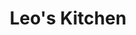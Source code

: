 ---
layout: place
title: "Leo's Kitchen"
permalink: /california/chula-vista/leo-s-kitchen.html
stateAbbr: CA
stateName: California
cityName: Chula Vista
seo:
  name: "Leo's Kitchen"
  type: Restaurant
  links: https://leoskitchen.net/
description: "Looking for sushi in Chula Vista, California? Check out Leo's Kitchen for a delightful Japanese dining experience. Enjoy a variety of sushi and other dishes ..."
place_id: ChIJ-SVZitlP2YARgyq7F9T0ims
photos:
  - name: >-
      places/ChIJ-SVZitlP2YARgyq7F9T0ims/photos/AeeoHcJNrSWmPaq-EYLGvF0eXnLVy7li8a-QyldAQjTLsd2XuEtgB-r6FylKd2rV0e-m1L9UP3l_uxwdStGY3UlkyBhckrSbu_NRl8J_xjZUXIrH_qVjtCtByxoH_VT5BRPxybutPLBUVLvjDv7SOk0EAPcR2Gu0zj3x0Wq0G_9rNQQQCsqn48sPjXniDhFmzq8XymlYnc2crcHY5kLMd-mwQDWHWdMFZKGGZkHOUwoVul8hBI8rBnrBVoufc9n0A7Cu1-cJmSkMcS0By5Kn0DMEpssZ5UCTgrb-1_16bhzvSCqlCg
    widthPx: 828
    heightPx: 1258
    authorAttributions:
      - displayName: Leo's Kitchen
        uri: https://maps.google.com/maps/contrib/104906206135305644657
        photoUri: >-
          https://lh3.googleusercontent.com/a-/ALV-UjWQ4Bs-mSNpbLz7mqF_w_LJixG-MybxhdZj5fcXg2aZgGvT4AY=s100-p-k-no-mo
    flagContentUri: >-
      https://www.google.com/local/imagery/report/?cb_client=maps_api_places.places_api&image_key=!1e10!2sAF1QipMmeE5oRZlPqkEj934_1xZyIQGlJXvz-sRB15bm&hl=en-US
    googleMapsUri: >-
      https://www.google.com/maps/place//data=!3m4!1e2!3m2!1sAF1QipMmeE5oRZlPqkEj934_1xZyIQGlJXvz-sRB15bm!2e10!4m2!3m1!1s0x80d94fd98a5925f9:0x6b8af4d417bb2a83
  - name: >-
      places/ChIJ-SVZitlP2YARgyq7F9T0ims/photos/AeeoHcKXFfS5nGyqwKW39jlV000UOlCTQA9Qlwg6jLbyHwY9lTnXJ3WRh0ADL8-8PswNEZ_XQUBpG-HyJLi-GL1Ic4khVD9hioxNAVTLq1xfKJ86b7wAziZXm3pOHxXcefhG3lZcl5hkai37CGLCEigL64GY-5FFsY9yyqtoOuVKf8x2lAmisNuFIiqkk2-DGps3Xg-wb4aZyHQsfxXA3Je0HOnAS-_bi7X9oQfKLk2iK63cdzS8TWIjR1-1QFv-vj4x7KZFSl2NJXM6Gmndp3pNfeaN1DkUNevqUWt6zK079OSDBw
    widthPx: 750
    heightPx: 562
    authorAttributions:
      - displayName: Leo's Kitchen
        uri: https://maps.google.com/maps/contrib/104906206135305644657
        photoUri: >-
          https://lh3.googleusercontent.com/a-/ALV-UjWQ4Bs-mSNpbLz7mqF_w_LJixG-MybxhdZj5fcXg2aZgGvT4AY=s100-p-k-no-mo
    flagContentUri: >-
      https://www.google.com/local/imagery/report/?cb_client=maps_api_places.places_api&image_key=!1e10!2sAF1QipOKhpbayhswhYP2W4wC5ZWS7DbsusOHUy8b6JSu&hl=en-US
    googleMapsUri: >-
      https://www.google.com/maps/place//data=!3m4!1e2!3m2!1sAF1QipOKhpbayhswhYP2W4wC5ZWS7DbsusOHUy8b6JSu!2e10!4m2!3m1!1s0x80d94fd98a5925f9:0x6b8af4d417bb2a83
  - name: >-
      places/ChIJ-SVZitlP2YARgyq7F9T0ims/photos/AeeoHcIS75jGf2wqXt6Xdyk_-G-NA8uUPIaG5_W-0CLpGUaaeBbjGZg8g4NtyPpUxfPgAfI75kTcvstye2ITb34vEVTtDY0bfHUH9ba-FR93yT6pPOxKy1TxO34PB4bEB3v2tKqF7uPhY69qHLXO7YUE23sZGjI49uQqd9x_QDXyD1LpkIUYpRgbbDmTuXPLyg-TI2uYaqDteN292lG1Xg0JGlXIkYLTvUvNxjf98KaALUvpu8vpWyp697NX4L5KGlLu66WtSSEdCrk_y3gcYOPrYvWzmQv4PtwPskkC3EHc-EVZXw
    widthPx: 1290
    heightPx: 1354
    authorAttributions:
      - displayName: Leo's Kitchen
        uri: https://maps.google.com/maps/contrib/104906206135305644657
        photoUri: >-
          https://lh3.googleusercontent.com/a-/ALV-UjWQ4Bs-mSNpbLz7mqF_w_LJixG-MybxhdZj5fcXg2aZgGvT4AY=s100-p-k-no-mo
    flagContentUri: >-
      https://www.google.com/local/imagery/report/?cb_client=maps_api_places.places_api&image_key=!1e10!2sAF1QipNv-nFv7M2FDW4-1NS1V5hi73hsy8xYhwY_49zk&hl=en-US
    googleMapsUri: >-
      https://www.google.com/maps/place//data=!3m4!1e2!3m2!1sAF1QipNv-nFv7M2FDW4-1NS1V5hi73hsy8xYhwY_49zk!2e10!4m2!3m1!1s0x80d94fd98a5925f9:0x6b8af4d417bb2a83
  - name: >-
      places/ChIJ-SVZitlP2YARgyq7F9T0ims/photos/AeeoHcIq7unuSiYaSBGDRxGjq4KEh-YxtblIjA4RhlZLhCu9wM1kaZQAAVQgaPaZ-2sL7W8jU7-okmW2QUrRdV-5QimT4FPhVgPRB89MNQfNb5_IapYcJcozdW7_m6ZjyNqPxTuyyPYMH9BmLULOXKuHKQKuaUiP6vMUbdmV3Afy6lY8kxqKQ1CwgqGglT5eyrg78KDC9ymrT2Ll7BBXJGGU7ZBhh2gIxIfdqkOpctM3J08MPb6mgYyk5JP8BcgUKQDQU2IHjF_O1Z97ar_7jjcABHiBUkCmSHDTMnXah6bBttcTHg
    widthPx: 1290
    heightPx: 1494
    authorAttributions:
      - displayName: Leo's Kitchen
        uri: https://maps.google.com/maps/contrib/104906206135305644657
        photoUri: >-
          https://lh3.googleusercontent.com/a-/ALV-UjWQ4Bs-mSNpbLz7mqF_w_LJixG-MybxhdZj5fcXg2aZgGvT4AY=s100-p-k-no-mo
    flagContentUri: >-
      https://www.google.com/local/imagery/report/?cb_client=maps_api_places.places_api&image_key=!1e10!2sAF1QipMHt0T3_VKXdzpeIpWCqOwDubQoqbgip9fwWh2_&hl=en-US
    googleMapsUri: >-
      https://www.google.com/maps/place//data=!3m4!1e2!3m2!1sAF1QipMHt0T3_VKXdzpeIpWCqOwDubQoqbgip9fwWh2_!2e10!4m2!3m1!1s0x80d94fd98a5925f9:0x6b8af4d417bb2a83
  - name: >-
      places/ChIJ-SVZitlP2YARgyq7F9T0ims/photos/AeeoHcJoYi8p8XaC8vESqU31UV85YGVXCwmjqCBtaSZfVpxSKuDXzUCe23Oy4lXv5UJAH5Zi-VJ85LqscXXfAOWWASwxfUjZIFqCjMmD9r5mkVmGPkzEJtVEaifdoDuWXdc3JtcfqEvPwRCcIrvhnWdkh_Xe_fIGu-RfBSYKZWpEmTvJOV_XZqEZUUEK6ftfWrvzxptnRBmPWoOAAk7skBiy_M8iA1j9xr5bsW2GEl8laJuz1dN6vJQ91SdPHAHlFx0UNppQ8g9x67v2CnpSVXDwRkS0sCRxsIKjMTNAwsG7TMItYCntXc2aBKQiCF2kbA87V8G0F162rr12_YkA6BWwKjxL_Dj3ZCJY-SaS2ZUCjblQZsZQEsTbdpw-sEgP1UqD3il6LS1Sr0pkuTdxtUTHXSPtL3f2DPdS0ipbP3vedb_lWKLi
    widthPx: 2252
    heightPx: 4000
    authorAttributions:
      - displayName: SP
        uri: https://maps.google.com/maps/contrib/111450623191726495813
        photoUri: >-
          https://lh3.googleusercontent.com/a/ACg8ocIpiZutBgy9j2D07JEYIHL7zgmpSu8MgMQTWaue2cYbrw1F5gk0=s100-p-k-no-mo
    flagContentUri: >-
      https://www.google.com/local/imagery/report/?cb_client=maps_api_places.places_api&image_key=!1e10!2sCIHM0ogKEICAgICXvpqdoQE&hl=en-US
    googleMapsUri: >-
      https://www.google.com/maps/place//data=!3m4!1e2!3m2!1sCIHM0ogKEICAgICXvpqdoQE!2e10!4m2!3m1!1s0x80d94fd98a5925f9:0x6b8af4d417bb2a83
  - name: >-
      places/ChIJ-SVZitlP2YARgyq7F9T0ims/photos/AeeoHcLWfYbDpLX-prs8o28o0tzmsRe4dZY9LR8rgY0yJhUqaZGytLgxOdPQJUG-MJ_z2X93LyzBllTrJi2yCLlYnzCi0v7mVYwMwL7bT8YAgDQPR1AS5WW7bpHBwVFPM3HR_qMNvEQerQoCbUuqeafrNFmTSxPTQkrVNkWQYz8deCInWtN2GdhnSqBOkTepFp_KBmgBIMy85DY_67MSdEjZFM8L-JP-Tetykq1TTXkfdclgyBPV9ov5AelLQsF02k-Vuu5-0PQypGjWKtQxLdxcd_e_fv6Qra8gXU2zfEa34KNK9w
    widthPx: 3024
    heightPx: 4032
    authorAttributions:
      - displayName: Leo's Kitchen
        uri: https://maps.google.com/maps/contrib/104906206135305644657
        photoUri: >-
          https://lh3.googleusercontent.com/a-/ALV-UjWQ4Bs-mSNpbLz7mqF_w_LJixG-MybxhdZj5fcXg2aZgGvT4AY=s100-p-k-no-mo
    flagContentUri: >-
      https://www.google.com/local/imagery/report/?cb_client=maps_api_places.places_api&image_key=!1e10!2sAF1QipP3PhbQWoZyulZg4GMEVKmRCNnB48H4BBqlDLla&hl=en-US
    googleMapsUri: >-
      https://www.google.com/maps/place//data=!3m4!1e2!3m2!1sAF1QipP3PhbQWoZyulZg4GMEVKmRCNnB48H4BBqlDLla!2e10!4m2!3m1!1s0x80d94fd98a5925f9:0x6b8af4d417bb2a83
  - name: >-
      places/ChIJ-SVZitlP2YARgyq7F9T0ims/photos/AeeoHcLK7-11AGjTqmaSszCm5dIGgGnIsyYeyLuWZEfLKxtmm4mdUHt3md9QME49lAYcHR1sjevyjbPZl-qqWsffIu5yGxb0EiBfu2Oba2WRCyDkc2xKUyGJ4fAhEFv1jn_-_udM7ZCpbvI-Jq6O6Hk4sXvCvsshHe4fzeTL9JbXSIgfVi49sAZYSQAnpbBIr8JUHkG22wiWpkMpFFlH6W4GJQga7UwOADw91_lrMQfRq9k2iUDFIlwlzGsfjWO8pbDePOuELVzBmpDdtQNKLsPeDgJbvEj2fWZRDr4Cyp1ImNubZYZyA2P_tr0_T32KmPx6J03RF0An75QcNyoV4KfrUeUJA-e3mP-tadh7m-zJIdlW9mS6dDB7BiGPQm6pfwMyLsUz_eIHGWOOQ5J18_aUYjdw6waxs17sscP3oENjsS0
    widthPx: 4080
    heightPx: 3072
    authorAttributions:
      - displayName: Luke Gulbrand
        uri: https://maps.google.com/maps/contrib/102723766281222043096
        photoUri: >-
          https://lh3.googleusercontent.com/a-/ALV-UjU3rKmAu-Kq-OwP-zNYm_HbZfcype8cQKsUEW2kaQuaD8KdlDKW=s100-p-k-no-mo
    flagContentUri: >-
      https://www.google.com/local/imagery/report/?cb_client=maps_api_places.places_api&image_key=!1e10!2sCIHM0ogKEICAgICmn9z4HA&hl=en-US
    googleMapsUri: >-
      https://www.google.com/maps/place//data=!3m4!1e2!3m2!1sCIHM0ogKEICAgICmn9z4HA!2e10!4m2!3m1!1s0x80d94fd98a5925f9:0x6b8af4d417bb2a83
  - name: >-
      places/ChIJ-SVZitlP2YARgyq7F9T0ims/photos/AeeoHcLwQwUMezhG3zmuuxzJRg4awo5QSErtsRcDUd_VpENSPft32i3YWnN0RRpY2kKtdKO8vUUXjlriSq4jgNL3euqTTWLN-8U68tvr5xrbUvm7r_n_BUW7Eun8uRmF28XQsDIs6HbF9rPhtaGi-mqTzoOv-N_1-xGYlFKSsZtFRCF5Qs06EiB1_qcNSg3cFdvZ4xsCw0Q-d4G5Y9uu6qynHGnQ_9n9fJn4EpUubnfonlA-DC7NB3wgGmM8QsumaWDD5KBYNe1LmrK00UVigBDoiNjjZpcUbVrQOM6ObizqQK0GbvM0HrKp0XS_PPeY-7t9KZ3mDfpiaMCHDjBUiSPjeGMPaKXmfIwZlV89_ldGYqNImpHGP9jfpVEYy0kl-5nT3amMSdmPSGFFVr16eKBLyLh3pgCpo31gn1s-kQPyBJeQg-aT
    widthPx: 4032
    heightPx: 3024
    authorAttributions:
      - displayName: Georgina Salazar
        uri: https://maps.google.com/maps/contrib/116810588863901166870
        photoUri: >-
          https://lh3.googleusercontent.com/a-/ALV-UjV2nVLkANxeXkE68E9arX3dcFZVt29QStNF0LVixb_CmW03OHwqHg=s100-p-k-no-mo
    flagContentUri: >-
      https://www.google.com/local/imagery/report/?cb_client=maps_api_places.places_api&image_key=!1e10!2sCIHM0ogKEICAgICOwO6OqwE&hl=en-US
    googleMapsUri: >-
      https://www.google.com/maps/place//data=!3m4!1e2!3m2!1sCIHM0ogKEICAgICOwO6OqwE!2e10!4m2!3m1!1s0x80d94fd98a5925f9:0x6b8af4d417bb2a83
  - name: >-
      places/ChIJ-SVZitlP2YARgyq7F9T0ims/photos/AeeoHcKWzDWZQ8Wkvbz7A6_lK53g6LUSOGwAO9GhPc_VSRYadWAc2i4bGSYlP7hJE_FFNhgfzbsenG_iMK-2ni2ikV8U_IV1543RbkQtboF-GCYD_eXLQjVcOBwdhvSMUsGCCSwKVqoSxowG_Q-LP4LgDPh1QHSiZvug6vAqGQcRKavEOpzo4WxgZ6C576miKqN4wAPEAj8cnJlaoza3HWGch3HgAaWXsw_BWQMmJ_OISpNwKmakUy9cO94Yh9IAoZaDQwPr9qyb40_bmcwd9PQbaZCMfyJQ4Houv8stFmXXwPZASTJen3JY6UjcJiQxNLWBXMaQTdaVZ-PCAgkfhVpMX9HYpOPyIkgLv7U-1kg_841Z5YQqrR7ilCVSBk3D2yTLDzdRZOEaYRF8jUR_YDWJd4iaeyZRLBcrsMMIlBcW4k8PZQ
    widthPx: 3000
    heightPx: 4000
    authorAttributions:
      - displayName: Resa D
        uri: https://maps.google.com/maps/contrib/115112690750343843014
        photoUri: >-
          https://lh3.googleusercontent.com/a-/ALV-UjUAZrXQ3mso1vwSGZ8ldd2nUikO0rWSgvVvmw3KTTtuuf4Ng-075Q=s100-p-k-no-mo
    flagContentUri: >-
      https://www.google.com/local/imagery/report/?cb_client=maps_api_places.places_api&image_key=!1e10!2sCIHM0ogKEICAgIDr5KDYDA&hl=en-US
    googleMapsUri: >-
      https://www.google.com/maps/place//data=!3m4!1e2!3m2!1sCIHM0ogKEICAgIDr5KDYDA!2e10!4m2!3m1!1s0x80d94fd98a5925f9:0x6b8af4d417bb2a83
  - name: >-
      places/ChIJ-SVZitlP2YARgyq7F9T0ims/photos/AeeoHcJZ3cUUxV1OLQ0rgC-KRvY5G5JIbW0c3wocVZnPUxHYVWKpOT8LgIyMdGXZiv5H0dPlk8wcF5YC_cNx-UkMd4yc23ji2CBTPPwGuzkQd6NuYjxTv7HBsev9xrBq5QIOv9JJTMIZbeXKyu7f5s_C2lgnO0ws0Q1YaKiLhzdqZHFGlQtAyU78TR4Lj1VctewvNc6v4VG9gzgwhithVkHrGMcEBdW2O9gzz8-mD9YLx1ymVkWpz0BnYFcn055R0Ssbs6aQmq1OOf5-pvJBauNM4imhb4oyxIMWKdOgYCUAujiE7g0-h6jM9xMBCQOYQymthgXp6z0q33_t9s_a0q_wsWKApkN1nTsMetXa2V60SkuI4Xpwd8x7vj_OcJK04_mWJc8cQwKeBIx3u1wYPF0uE60X0SJU-d_iOmQvV2zOxQ-WbUQ
    widthPx: 3072
    heightPx: 4080
    authorAttributions:
      - displayName: B B
        uri: https://maps.google.com/maps/contrib/101027932539534402996
        photoUri: >-
          https://lh3.googleusercontent.com/a-/ALV-UjVcXYtsyOpfTiz5F-O9Zk126cF5qy6NIjJhJrbkT2bQoDRjgZI=s100-p-k-no-mo
    flagContentUri: >-
      https://www.google.com/local/imagery/report/?cb_client=maps_api_places.places_api&image_key=!1e10!2sCIHM0ogKEICAgIC_pOSs2gE&hl=en-US
    googleMapsUri: >-
      https://www.google.com/maps/place//data=!3m4!1e2!3m2!1sCIHM0ogKEICAgIC_pOSs2gE!2e10!4m2!3m1!1s0x80d94fd98a5925f9:0x6b8af4d417bb2a83
address: 1392 E Palomar St Suite 402, Chula Vista, CA 91913, USA
street: 1392 E Palomar St Suite 402
city: Chula Vista
state: CA
zip: '91913'
country: USA
neighborhood: Otay Ranch Village 1
latitude: '32.623301'
longitude: '-116.997705'
accessibility_options:
  wheelchairAccessibleParking: true
  wheelchairAccessibleEntrance: true
  wheelchairAccessibleRestroom: true
  wheelchairAccessibleSeating: true
business_status: OPERATIONAL
name: Leo's Kitchen
google_maps_links:
  directionsUri: >-
    https://www.google.com/maps/dir//''/data=!4m7!4m6!1m1!4e2!1m2!1m1!1s0x80d94fd98a5925f9:0x6b8af4d417bb2a83!3e0
  placeUri: https://maps.google.com/?cid=7749275300612745859
  writeAReviewUri: >-
    https://www.google.com/maps/place//data=!4m3!3m2!1s0x80d94fd98a5925f9:0x6b8af4d417bb2a83!12e1
  reviewsUri: >-
    https://www.google.com/maps/place//data=!4m4!3m3!1s0x80d94fd98a5925f9:0x6b8af4d417bb2a83!9m1!1b1
  photosUri: >-
    https://www.google.com/maps/place//data=!4m3!3m2!1s0x80d94fd98a5925f9:0x6b8af4d417bb2a83!10e5
primary_type: Sushi Restaurant
opening_hours:
  regular: null
  current: null
secondary_opening_hours:
  regular:
    weekdayDescriptions: null
    type: null
  current:
    weekdayDescriptions: null
    type: null
phone: (619) 271-2731
price_level: null
price_range: $10 &ndash; $20
rating: '4.4'
rating_count: 118
website: https://leoskitchen.net/
reviews: null
parking_options: null
payment_options: null
allow_dogs: null
curbside_pickup: null
delivery: null
dine_in: null
good_for_children: null
good_for_groups: null
good_for_sports: null
live_music: null
menu_for_children: null
outdoor_seating: null
reservable: null
restroom: null
serves_beer: null
serves_breakfast: null
serves_brunch: null
serves_cocktails: null
serves_coffee: null
serves_dinner: null
serves_dessert: null
serves_lunch: null
serves_vegetarian_food: null
serves_wine: null
takeout: null
summary: null

---